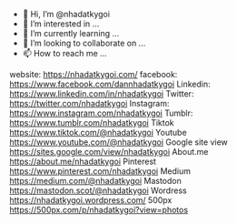 - 👋 Hi, I’m @nhadatkygoi
- 👀 I’m interested in ...
- 🌱 I’m currently learning ...
- 💞️ I’m looking to collaborate on ...
- 📫 How to reach me ...

<!---
nhadatkygoi/nhadatkygoi is a ✨ special ✨ repository because its `README.md` (this file) appears on your GitHub profile.
You can click the Preview link to take a look at your changes.
--->
website:	https://nhadatkygoi.com/
facebook:	https://www.facebook.com/dannhadatkygoi
Linkedin:	https://www.linkedin.com/in/nhadatkygoi
Twitter:	https://twitter.com/nhadatkygoi
Instagram:	https://www.instagram.com/nhadatkygoi
Tumblr:	https://www.tumblr.com/nhadatkygoi
Tiktok	https://www.tiktok.com/@nhadatkygoi
Youtube	https://www.youtube.com/@nhadatkygoi
Google site view	https://sites.google.com/view/nhadatkygoi
About.me	https://about.me/nhadatkygoi
Pinterest	https://www.pinterest.com/nhadatkygoi
Medium	https://medium.com/@nhadatkygoi
Mastodon	https://mastodon.scot/@nhadatkygoi
Wordress	https://nhadatkygoi.wordpress.com/
500px	https://500px.com/p/nhadatkygoi?view=photos

